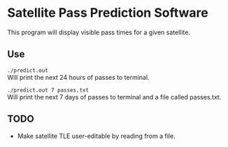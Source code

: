 # Satellite Pass Prediction Software
This program will display visible pass times for a given satellite.

## Use
`./predict.out`  
Will print the next 24 hours of passes to terminal.

`./predict.out 7 passes.txt`  
Will print the next 7 days of passes to terminal and a file called passes.txt.

## TODO
- Make satellite TLE user-editable by reading from a file.
